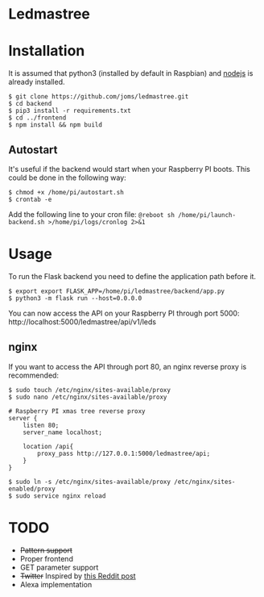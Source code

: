 # Ledmastree


# Installation

It is assumed that python3 (installed by default in Raspbian) and [nodejs](http://thisdavej.com/beginners-guide-to-installing-node-js-on-a-raspberry-pi/#install-node) is already installed.

```
$ git clone https://github.com/joms/ledmastree.git
$ cd backend
$ pip3 install -r requirements.txt
$ cd ../frontend
$ npm install && npm build
```

## Autostart

It's useful if the backend would start when your Raspberry PI boots. This could be done in the following way:

```
$ chmod +x /home/pi/autostart.sh
$ crontab -e
```

Add the following line to your cron file: `@reboot sh /home/pi/launch-backend.sh >/home/pi/logs/cronlog 2>&1`

# Usage

To run the Flask backend you need to define the application path before it.

```
$ export export FLASK_APP=/home/pi/ledmastree/backend/app.py
$ python3 -m flask run --host=0.0.0.0
```

You can now access the API on your Raspberry PI through port 5000: http://localhost:5000/ledmastree/api/v1/leds

## nginx

If you want to access the API through port 80, an nginx reverse proxy is recommended:

```
$ sudo touch /etc/nginx/sites-available/proxy
$ sudo nano /etc/nginx/sites-available/proxy

# Raspberry PI xmas tree reverse proxy
server {
    listen 80;
    server_name localhost;

    location /api{
        proxy_pass http://127.0.0.1:5000/ledmastree/api;
    }
}

$ sudo ln -s /etc/nginx/sites-available/proxy /etc/nginx/sites-enabled/proxy
$ sudo service nginx reload
```

# TODO

- ~~Pattern support~~
- Proper frontend
- GET parameter support
- ~~Twitter~~ Inspired by [this Reddit post](https://www.reddit.com/r/raspberry_pi/comments/7hunue/i_made_twitter_powered_christmas_lights_any_time/)
- Alexa implementation
